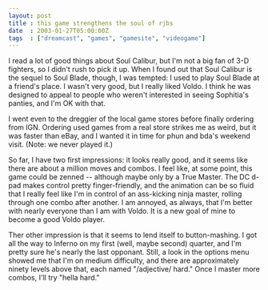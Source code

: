 ```yaml
---
layout: post
title : this game strengthens the soul of rjbs
date  : 2003-01-27T05:00:00Z
tags  : ["dreamcast", "games", "gamesite", "videogame"]
---
```

I read a lot of good things about Soul Calibur, but I'm not a big fan of 3-D fighters, so I didn't rush to pick it up.  When I found out that Soul Calibur is the sequel to Soul Blade, though, I was tempted:  I used to play Soul Blade at a friend's place.  I wasn't very good, but I really liked Voldo.  I think he was designed to appeal to people who weren't interested in seeing Sophitia's panties, and I'm OK with that.

I went even to the dreggier of the local game stores before finally ordering from IGN.  Ordering used games from a real store strikes me as weird, but it was faster than eBay, and I wanted it in time for phun and bda's weekend visit. (Note:  we never played it.)

So far, I have two first impressions:  it looks really good, and it seems like there are about a million moves and combos.  I feel like, at some point, this game could be zenned -- although maybe only by a True Master.  The DC d-pad makes control pretty finger-friendly, and the animation can be so fluid that I really feel like I'm in control of an ass-kicking ninja master, rolling through one combo after another.  I am annoyed, as always, that I'm better with nearly everyone than I am with Voldo.  It is a new goal of mine to become a good Voldo player.

Ther other impression is that it seems to lend itself to button-mashing.  I got all the way to Inferno on my first (well, maybe second) quarter, and I'm pretty sure he's nearly the last opponant.  Still, a look in the options menu showed me that I'm on medium difficulty, and there are approximately ninety levels above that, each named "/adjective/ hard."  Once I master more combos, I'll try "hella hard."


